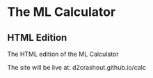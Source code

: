 # The ML Calculator
## HTML Edition

The HTML edition of the ML Calculator

The site will be live at: d2crashout.github.io/calc